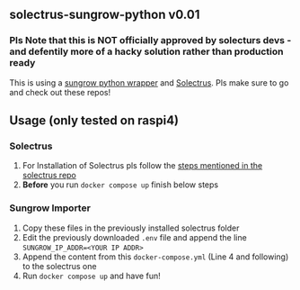 ## solectrus-sungrow-python v0.01
### Pls Note that this is NOT officially approved by solecturs devs - and defentily more of a hacky solution rather than production ready

This is using a [sungrow python wrapper](https://github.com/wallento/sungrow-websocket) and [Solectrus](https://github.com/solectrus).
Pls make sure to go and check out these repos!

## Usage (only tested on raspi4)
### Solectrus

1. For Installation of Solectrus pls follow the [steps mentioned in the solectrus repo](https://github.com/solectrus/hosting)
2. **Before** you run `docker compose up` finish below steps

### Sungrow Importer

1. Copy these files in the previously installed solectrus folder
2. Edit the previously downloaded `.env` file and append the line `SUNGROW_IP_ADDR=<YOUR IP ADDR>`
3. Append the content from this `docker-compose.yml` (Line 4 and following) to the solectrus one
4. Run `docker compose up` and have fun!
 


